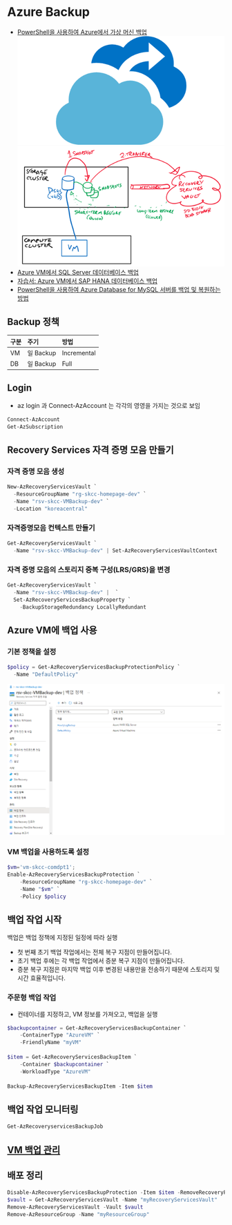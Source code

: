 # Azure Backup
* [PowerShell을 사용하여 Azure에서 가상 머신 백업](https://docs.microsoft.com/ko-kr/azure/backup/quick-backup-vm-powershell)
![Azure-Backup.png](./img/Azure-Backup.png)  
![AzureVMBackupRestoreUsingSnapshot_thumb.png](./img/AzureVMBackupRestoreUsingSnapshot_thumb.png)  
* [Azure VM에서 SQL Server 데이터베이스 백업](https://docs.microsoft.com/ko-kr/azure/backup/tutorial-sql-backup)  
* [자습서: Azure VM에서 SAP HANA 데이터베이스 백업](https://docs.microsoft.com/ko-kr/azure/backup/tutorial-backup-sap-hana-db)  
* [PowerShell을 사용하여 Azure Database for MySQL 서버를 백업 및 복원하는 방법](https://docs.microsoft.com/ko-kr/azure/mysql/howto-restore-server-powershell)

## Backup 정책
| 구분 | 주기 | 방법 |
|:---|:---|:---|  
| VM | 일 Backup | Incremental | 
| DB | 일 Backup | Full | 

## Login
- az login 과 Connect-AzAccount 는 각각의 영영을 가지는 것으로 보임
```powershell
Connect-AzAccount
Get-AzSubscription
```

## Recovery Services 자격 증명 모음 만들기
### 자격 증명 모음 생성

```powershell
New-AzRecoveryServicesVault `
  -ResourceGroupName "rg-skcc-homepage-dev" `
  -Name "rsv-skcc-VMBackup-dev" `
  -Location "koreacentral"
```

### 자격증명모음 컨텍스트 만들기
```powershell
Get-AzRecoveryServicesVault `
  -Name "rsv-skcc-VMBackup-dev" | Set-AzRecoveryServicesVaultContext
```

### 자격 증명 모음의 스토리지 중복 구성(LRS/GRS)을 변경
```powershell
Get-AzRecoveryServicesVault `
  -Name "rsv-skcc-VMBackup-dev" |  `
  Set-AzRecoveryServicesBackupProperty `
    -BackupStorageRedundancy LocallyRedundant
```

## Azure VM에 백업 사용
### 기본 정책을 설정
```powershell
$policy = Get-AzRecoveryServicesBackupProtectionPolicy `
  -Name "DefaultPolicy"
```
![DefaultBackuPolicy.png](./img/DefaultBackuPolicy.png)  

### VM 백업을 사용하도록 설정
```powershell
$vm='vm-skcc-comdpt1';
Enable-AzRecoveryServicesBackupProtection `
    -ResourceGroupName "rg-skcc-homepage-dev" `
    -Name "$vm" `
    -Policy $policy
```

## 백업 작업 시작
백업은 백업 정책에 지정된 일정에 따라 실행
- 첫 번째 초기 백업 작업에서는 전체 복구 지점이 만들어집니다.
- 초기 백업 후에는 각 백업 작업에서 증분 복구 지점이 만들어집니다.
- 증분 복구 지점은 마지막 백업 이후 변경된 내용만을 전송하기 때문에 스토리지 및 시간 효율적입니다.

### 주문형 백업 작업
- 컨테이너를 지정하고, VM 정보를 가져오고, 백업을 실행
```powershell
$backupcontainer = Get-AzRecoveryServicesBackupContainer `
    -ContainerType "AzureVM" `
    -FriendlyName "myVM"

$item = Get-AzRecoveryServicesBackupItem `
    -Container $backupcontainer `
    -WorkloadType "AzureVM"

Backup-AzRecoveryServicesBackupItem -Item $item
```

## 백업 작업 모니터링
```powershell
Get-AzRecoveryservicesBackupJob
```

## [VM 백업 관리](https://docs.microsoft.com/ko-kr/azure/backup/backup-azure-vms-automation#manage-azure-vm-backups)

## 배포 정리
```powershell
Disable-AzRecoveryServicesBackupProtection -Item $item -RemoveRecoveryPoints
$vault = Get-AzRecoveryServicesVault -Name "myRecoveryServicesVault"
Remove-AzRecoveryServicesVault -Vault $vault
Remove-AzResourceGroup -Name "myResourceGroup"
```